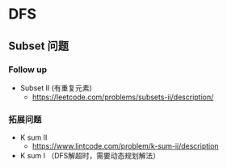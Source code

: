 # DFS

## Subset 问题

### Follow up
- Subset II (有重复元素)
  - https://leetcode.com/problems/subsets-ii/description/

### 拓展问题
- K sum II 
  - https://www.lintcode.com/problem/k-sum-ii/description
- K sum I （DFS解超时，需要动态规划解法）
  
